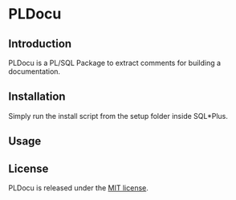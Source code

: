 # PLDocu

## Introduction
PLDocu is a PL/SQL Package to extract comments for building a documentation.

## Installation
Simply run the install script from the setup folder inside SQL*Plus.

## Usage

## License
PLDocu is released under the [MIT license](https://github.com/teotiger/pldocu/blob/master/license.txt).